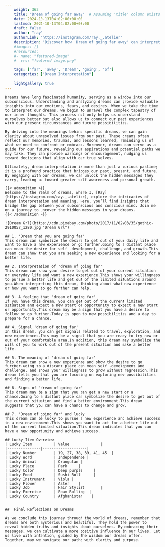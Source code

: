 ```yaml
---
    weight: 363
    title: "Dream of going far away"  # Assuming 'title' column exists
    date: 2024-10-13T04:02:00+08:00
    lastmod: 2024-10-13T04:02:00+08:00
    draft: false
    author: "ray"
    authorLink: "https://instagram.com/ray._.atelier"
    description: "Discover how 'Dream of going far away' can interpret your future and uncover its significant meanings in your life."
    #images: []
    #resources:
    #- name: "featured-image"
    #  src: "featured-image.png"
    
    tags: ['far', 'away', 'Dream', 'going', 'of']
    categories: ["Dream Interpretation"]
    
    lightgallery: true
---
```

    
    Dreams have long fascinated humanity, serving as a window into our subconscious. Understanding and analyzing dreams can provide valuable insights into our emotions, fears, and desires. When we take the time to interpret our dreams, we begin to unravel the complex tapestry of our inner thoughts. This process not only helps us understand ourselves better but also allows us to connect our past experiences with our present circumstances and future possibilities.
    
    By delving into the meanings behind specific dreams, we can gain clarity about unresolved issues from our past. These dreams often reflect our memories, traumas, and lessons learned, reminding us of what we need to confront or embrace. Moreover, dreams can serve as a guide for our future, revealing our aspirations and potential paths we may take. They can provide warnings or encouragement, nudging us toward decisions that align with our true selves.
    
    Ultimately, dream interpretation is more than just a curious pastime; it is a profound practice that bridges our past, present, and future. By engaging with our dreams, we can unlock the hidden messages they carry, leading us toward greater self-awareness and personal growth.
    
    {{< admonition >}}
    Welcome to the realm of dreams, where I, [Ray](https://instagram.com/ray._.atelier), explore the intricacies of dream interpretation and meaning. Here, you’ll find insights that bridge the gap between your subconscious and conscious mind. Join me on a journey to uncover the hidden messages in your dreams.
    {{< /admonition >}}
    
    ![Dream Grl](https://cdn.pixabay.com/photo/2017/11/02/03/35/gothic-2910057_1280.jpg "Dream Grl")
    
    ## 1. 'Dream that you are going far'
    This dream can symbolize the desire to get out of your daily life and want to have a new experience or go further.Going to a distant place can mean the desire for self -development, challenge, and growth.This dream can show that you are seeking a new experience and looking for a better life.
    
    ## 2. Interpretation of 'dream of going far'
    This dream can show your desire to get out of your current situation or everyday life and want a new experience.This shows your willingness to pursue a better life and get out of the limited situations around you.When interpreting this dream, thinking about what new experience or how you want to go further can help.
    
    ## 3. A feeling that 'dream of going far'
    If you have this dream, you can get out of the current limited situation and expect a new start or opportunity to expect a new start or opportunity.This dream may be a sign that you have a desire to follow or go further.Today is open to new possibilities and a day to prepare for a chance.
    
    ## 4. Signal 'dream of going far'
    In this dream, you can get signals related to travel, exploration, and new experiences.This may be a signal that you are ready to try new or out of your comfortable area.In addition, this dream may symbolize the will of you to work out of the present situation and make a better life.
    
    ## 5. The meaning of 'dream of going far'
    This dream can show a new experience and show the desire to go further.Going to a distant place can mean self -development and challenge, and shows your willingness to grow without regression.This dream tells you that you are focusing on exploring new possibilities and finding a better life.
    
    ## 6. Signs of 'dream of going far'
    This dream may be a sign that you can get a new start or a chance.Going to a distant place can symbolize the desire to get out of the current situation and find a better environment.This dream suggests that you can have a chance to change and grow.
    
    ## 7. 'Dream of going far' and lucky
    This dream can be lucky to pursue a new experience and achieve success in a new environment.This shows you want to act for a better life out of the current limited situation.This dream indicates that you can have a new opportunity and achieve success.
    
    ## Lucky Item Overview
    | Lucky Item          | Value              |
    |---------------|--------------------|
    | Lucky Number        | 19, 27, 38, 39, 41, 45  |
    | Lucky Word          | Independence |
    | Lucky Animal        | Orangutan |
    | Lucky Place         | Park     |
    | Lucky Color         | Deep purple     |
    | Lucky Food          | Sushi Roll      |
    | Lucky Instrument    | Viola |
    | Lucky Flower        | Aster    |
    | Lucky Job           | Hair Stylist       |
    | Lucky Exercise      | Foam Rolling  |
    | Lucky Country       | Afghanistan    |
    
    
    ##  Final Reflections on Dreams
    
    As we conclude this journey through the world of dreams, remember that dreams are both mysterious and beautiful. They hold the power to reveal hidden truths and insights about ourselves. By embracing their messages, we can cultivate a more positive influence in our lives. Let us live with intention, guided by the wisdom our dreams offer. Together, may we navigate our paths with clarity and purpose.
    